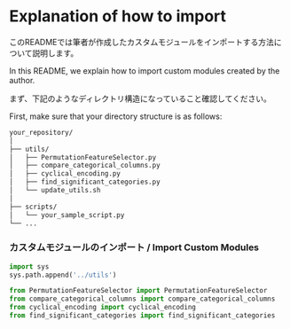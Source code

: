 # Explanation of how to import 
このREADMEでは筆者が作成したカスタムモジュールをインポートする方法について説明します。

In this README, we explain how to import custom modules created by the author.

まず、下記のようなディレクトリ構造になっていること確認してください。

First, make sure that your directory structure is as follows:

```bash
your_repository/
│
├── utils/
│   ├── PermutationFeatureSelector.py
│   ├── compare_categorical_columns.py
│   ├── cyclical_encoding.py
│   ├── find_significant_categories.py
│   └── update_utils.sh
│
├── scripts/
│   └── your_sample_script.py
└── ...
```
### カスタムモジュールのインポート / Import Custom Modules
```python
import sys
sys.path.append('../utils')

from PermutationFeatureSelector import PermutationFeatureSelector
from compare_categorical_columns import compare_categorical_columns
from cyclical_encoding import cyclical_encoding
from find_significant_categories import find_significant_categories
```
